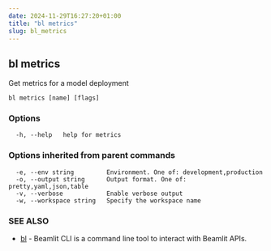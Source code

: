 ```yaml
---
date: 2024-11-29T16:27:20+01:00
title: "bl metrics"
slug: bl_metrics
---
```

## bl metrics

Get metrics for a model deployment

```
bl metrics [name] [flags]
```

### Options

```
  -h, --help   help for metrics
```

### Options inherited from parent commands

```
  -e, --env string         Environment. One of: development,production
  -o, --output string      Output format. One of: pretty,yaml,json,table
  -v, --verbose            Enable verbose output
  -w, --workspace string   Specify the workspace name
```

### SEE ALSO

* [bl](bl.md)	 - Beamlit CLI is a command line tool to interact with Beamlit APIs.

